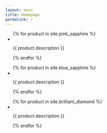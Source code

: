 ```yaml
---
layout: main
title: Homepage
permalink: /
---
```


<ul>
  {% for product in site.pink_sapphire %}
  <li>
    <img src="{{ product.first_image_url }}" alt="">
    <p>{{ product.description }}</p>
  </li>
  {% endfor %}
</ul>

<ul>
  {% for product in site.blue_sapphire %}
  <li>
    <img src="{{ product.first_image_url }}" alt="">
    <p>{{ product.description }}</p>
  </li>
  {% endfor %}
</ul>

<ul>
  {% for product in site.brilliant_diamond %}
  <li>
    <img src="{{ product.first_image_url }}" alt="">
    <p>{{ product.description }}</p>
  </li>
  {% endfor %}
</ul>
